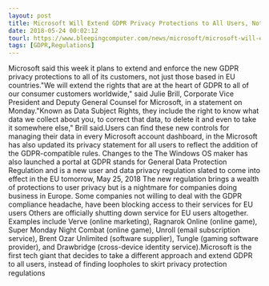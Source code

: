 ```yaml
---
layout: post
title: Microsoft Will Extend GDPR Privacy Protections to All Users, Not Just Europeans
date: 2018-05-24 00:02:12
tourl: https://www.bleepingcomputer.com/news/microsoft/microsoft-will-extend-gdpr-privacy-protections-to-all-users-not-just-europeans/
tags: [GDPR,Regulations]
---
```

Microsoft said this week it plans to extend and enforce the new GDPR privacy protections to all of its customers, not just those based in EU countries."We will extend the rights that are at the heart of GDPR to all of our consumer customers worldwide," said Julie Brill, Corporate Vice President and Deputy General Counsel for Microsoft, in a statement on Monday."Known as Data Subject Rights, they include the right to know what data we collect about you, to correct that data, to delete it and even to take it somewhere else," Brill said.Users can find these new controls for managing their data in every Microsoft account dashboard, in the Microsoft has also updated its privacy statement for all users to reflect the addition of the GDPR-compatible rules. Changes to the The Windows OS maker has also launched a portal at GDPR stands for General Data Protection Regulation and is a new user and data privacy regulation slated to come into effect in the EU tomorrow, May 25, 2018 The new regulation brings a wealth of protections to user privacy but is a nightmare for companies doing business in Europe. Some companies not willing to deal with the GDPR compliance headache, have been blocking access to their services for EU users Others are officially shutting down service for EU users altogether. Examples include Verve (online marketing), Ragnarok Online (online game), Super Monday Night Combat (online game), Unroll (email subscription service), Brent Ozar Unlimited (software supplier), Tungle (gaming software provider), and Drawbridge (cross-device identity service).Microsoft is the first tech giant that decides to take a different approach and extend GDPR to all users, instead of finding loopholes to skirt privacy protection regulations 